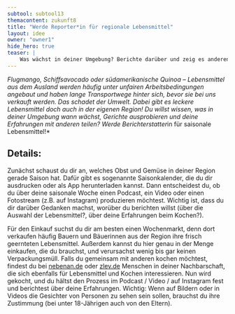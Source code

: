 ```yaml
---
subtool: subtool13
themacontent: zukunft8
title: "Werde Reporter*in für regionale Lebensmittel"
layout: idee
owner: "owner1"
hide_hero: true
teaser: |
    Was wächst in deiner Umgebung? Berichte darüber und zeig es anderen.
---
```


*Flugmango, Schiffsavocado oder südamerikanische Quinoa – Lebensmittel aus dem Ausland werden häufig unter unfairen Arbeitsbedingungen angebaut und haben lange Transportwege hinter sich, bevor sie bei uns verkauft werden. Das schadet der Umwelt. Dabei gibt es leckere Lebensmittel doch auch in der eigenen Region! Du willst wissen, was in deiner Umgebung wann wächst, Gerichte ausprobieren und deine Erfahrungen mit anderen teilen? Werde Berichterstatter*in für saisonale Lebensmittel!*

## Details:
Zunächst schaust du dir an, welches Obst und Gemüse in deiner Region gerade Saison hat. Dafür gibt es sogenannte Saisonkalender, die du dir ausdrucken oder als App herunterladen kannst. Dann entscheidest du, ob du über deine saisonale Woche einen Podcast, ein Video oder einen Fotostream (z.B. auf Instagram) produzieren möchtest. Wichtig ist, dass du dir darüber Gedanken machst, worüber du berichten willst (über die Auswahl der Lebensmittel?, über deine Erfahrungen beim Kochen?).

Für den Einkauf suchst du dir am besten einen Wochenmarkt, denn dort verkaufen häufig Bauern und Bäuerinnen aus der Region ihre frisch geernteten Lebensmittel. Außerdem kannst du hier genau in der Menge einkaufen, die du brauchst, und verursachst wenig bis gar keinen Verpackungsmüll. Falls du gemeinsam mit anderen kochen möchtest, findest du bei [nebenan.de](https://nebenan.de) oder [zlev.de](https://zlev.de/projekte/zusammenessen/) Menschen in deiner Nachbarschaft, die sich ebenfalls für Lebensmittel und Kochen interessieren.
Nun wird gekocht, und du hältst den Prozess im Podcast / Video / auf Instagram fest und berichtest über deine Erfahrungen. Wichtig: Wenn auf Bildern oder in Videos die Gesichter von Personen zu sehen sein sollen, brauchst du ihre Zustimmung (bei unter 18-Jährigen auch von den Eltern).